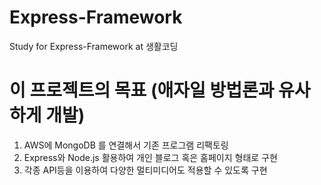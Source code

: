 # Express-Framework
Study for Express-Framework  at 생활코딩

이 프로젝트의 목표 (애자일 방법론과 유사하게 개발)
====================
1. AWS에 MongoDB 를 연결해서 기존 프로그램 리팩토링
2. Express와 Node.js 활용하여 개인 블로그 혹은 홈페이지 형태로 구현
3. 각종 API등을 이용하여 다양한 멀티미디어도 적용할 수 있도록 구현

